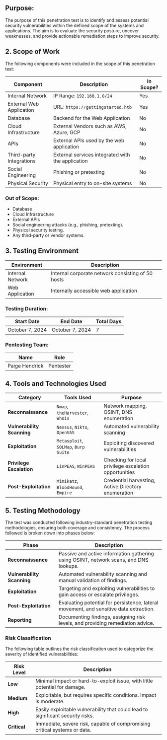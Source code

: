 
## **Purpose:**

The purpose of this penetration test is to identify and assess potential security vulnerabilities within the defined scope of the systems and applications. The aim is to evaluate the security posture, uncover weaknesses, and provide actionable remediation steps to improve security.

## 2. **Scope of Work**

The following components were included in the scope of this penetration test:

| **Component**            | **Description**                                   | **In Scope?** |
| ------------------------ | ------------------------------------------------- | ------------- |
| Internal Network         | IP Range: `192.168.1.0/24`                        | Yes           |
| External Web Application | URL: `https://gettingstarted.htb`                 | Yes           |
| Database                 | Backend for the Web Application                   | No            |
| Cloud Infrastructure     | External Vendors such as AWS, Azure, GCP          | No            |
| APIs                     | External APIs used by the web application         | No            |
| Third-party Integrations | External services integrated with the application | No            |
| Social Engineering       | Phishing or pretexting                            | No            |
| Physical Security        | Physical entry to on-site systems                 | No            |

### **Out of Scope:**

- Database
- Cloud Infrastructure
- External APIs
- Social engineering attacks (e.g., phishing, pretexting).
- Physical security testing.
- Any third-party or vendor systems.

## 3. **Testing Environment**

| **Environment**  | **Description**                                   |
| ---------------- | ------------------------------------------------- |
| Internal Network | Internal corporate network consisting of 50 hosts |
| Web Application  | Internally accessible web application             |

### **Testing Duration:**

| **Start Date**  | **End Date**    | **Total Days** |
| --------------- | --------------- | -------------- |
| October 7, 2024 | October 7, 2024 | 7              |

### **Pentesting Team:**

| **Name**                       | **Role**  |
| ------------------------------ | --------- |
| Paige Hendrick                 | Pentester |

## 4. **Tools and Technologies Used**

| **Category**               | **Tools Used**                       | **Purpose**                                           |
| -------------------------- | ------------------------------------ | ----------------------------------------------------- |
| **Reconnaissance**         | `Nmap`, `theHarvester`, `Whois`      | Network mapping, OSINT, DNS enumeration               |
| **Vulnerability Scanning** | `Nessus`, `Nikto`, `OpenVAS`         | Automated vulnerability scanning                      |
| **Exploitation**           | `Metasploit`, `SQLMap`, `Burp Suite` | Exploiting discovered vulnerabilities                 |
| **Privilege Escalation**   | `LinPEAS`, `WinPEAS`                 | Checking for local privilege escalation opportunities |
| **Post-Exploitation**      | `Mimikatz`, `BloodHound`, `Empire`   | Credential harvesting, Active Directory enumeration   |

## 5. **Testing Methodology**

The test was conducted following industry-standard penetration testing methodologies, ensuring both coverage and consistency. The process followed is broken down into phases below:

|**Phase**|**Description**|
|---|---|
|**Reconnaissance**|Passive and active information gathering using OSINT, network scans, and DNS lookups.|
|**Vulnerability Scanning**|Automated vulnerability scanning and manual validation of findings.|
|**Exploitation**|Targeting and exploiting vulnerabilities to gain access or escalate privileges.|
|**Post-Exploitation**|Evaluating potential for persistence, lateral movement, and sensitive data extraction.|
|**Reporting**|Documenting findings, assigning risk levels, and providing remediation advice.|

### **Risk Classification**

The following table outlines the risk classification used to categorize the severity of identified vulnerabilities:

|**Risk Level**|**Description**|
|---|---|
|**Low**|Minimal impact or hard-to-exploit issue, with little potential for damage.|
|**Medium**|Exploitable, but requires specific conditions. Impact is moderate.|
|**High**|Easily exploitable vulnerability that could lead to significant security risks.|
|**Critical**|Immediate, severe risk, capable of compromising critical systems or data.|